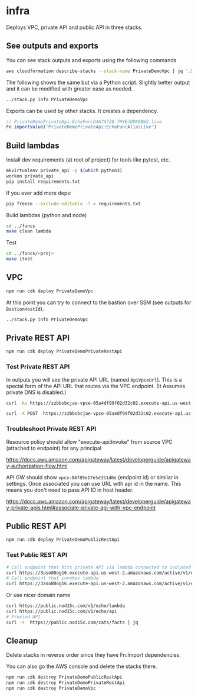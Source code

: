 # infra

Deploys VPC, private API and public API in three stacks.

## See outputs and exports

You can see stack outputs and exports using the following commands

```bash
aws cloudformation describe-stacks --stack-name PrivateDemoVpc | jq '.Stacks[].Outputs'
```

The following shows the same but via a Python script. Slightly better output and it can be modified with greater ease as needed.

```bash
../stack.py info PrivateDemoVpc
```

Exports can be used by other stacks. It creates a dependency.

```typescript
// PrivateDemoPrivateApi-EchoFuncD4A7A728-7HYEJODK8BW2:live
Fn.importValue('PrivateDemoPrivateApi:EchoFuncAliasLive')
```

## Build lambdas

Install dev requirements (at root of project) for tools like pytest, etc.

```bash
mkvirtualenv private_api -p $(which python3)
workon private_api
pip install requirements.txt
```

If you ever add more deps:

```bash
pip freeze --exclude-editable -l > requirements.txt
```

Build lambdas (python and node)

```bash
cd ../funcs
make clean lambda
```

Test

```bash
cd ../funcs/<proj>
make itest
```

## VPC

```bash
npm run cdk deploy PrivateDemoVpc
```

At this point you can try to connect to the bastion over SSM (see outputs for `BastionHostId`).

```bash
../stack.py info PrivateDemoVpc
```

## Private REST API

```bash
npm run cdk deploy PrivateDemoPrivateRestApi
```

### Test Private REST API

In outputs you will see the private API URL (named `ApiVpceUrl`). This is a special form of the API URL that routes via the VPC endpoint. (It Assumes private DNS is disabled.)

```bash
curl -kv https://zzbbsbcjae-vpce-05a4df99f02d32c02.execute-api.us-west-2.amazonaws.com/active/v1/echo

curl -X POST  https://zzbbsbcjae-vpce-05a4df99f02d32c02.execute-api.us-west-2.amazonaws.com/active/v1/partner/message
```

### Troubleshoot Private REST API

Resource policy should allow "execute-api:Invoke" from source VPC (attached to endpoint) for any principal

https://docs.aws.amazon.com/apigateway/latest/developerguide/apigateway-authorization-flow.html

API GW should show `vpce-04f89e17e5d351d8e` (endpoint id) or similar in settings. Once associated you can use URL with api id in the name.
This means you don't need to pass API ID in host header.

https://docs.aws.amazon.com/apigateway/latest/developerguide/apigateway-private-apis.html#associate-private-api-with-vpc-endpoint

## Public REST API

```bash
npm run cdk deploy PrivateDemoPublicRestApi
```

### Test Public REST API

```bash
# Call endpoint that hits private API via lambda connected to isolated subnet
curl https://3aso80og16.execute-api.us-west-2.amazonaws.com/active/v1/echo/api
# Call endpoint that invokes lambda
curl https://3aso80og16.execute-api.us-west-2.amazonaws.com/active/v1/echo/lambda
```

Or use nicer domain name

```bash
curl https://public.nod15c.com/v1/echo/lambda
curl https://public.nod15c.com/v1/echo/api
# Proxied API
curl -s  https://public.nod15c.com/cats/facts | jq
```

## Cleanup

Delete stacks in reverse order since they have Fn.Import dependencies.

You can also go the AWS console and delete the stacks there.

```bash
npm run cdk destroy PrivateDemoPublicRestApi
npm run cdk destroy PrivateDemoPrivateRestApi
npm run cdk destroy PrivateDemoVpc
```
